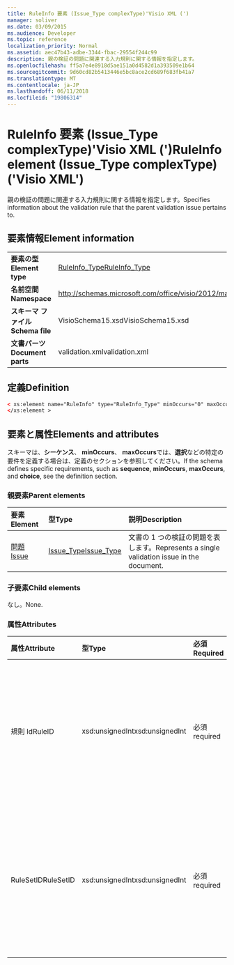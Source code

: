 ```yaml
---
title: RuleInfo 要素 (Issue_Type complexType)'Visio XML (')
manager: soliver
ms.date: 03/09/2015
ms.audience: Developer
ms.topic: reference
localization_priority: Normal
ms.assetid: aec47b43-adbe-3344-fbac-29554f244c99
description: 親の検証の問題に関連する入力規則に関する情報を指定します。
ms.openlocfilehash: ff5a7e4e8918d5ae151a0d4582d1a393509e1b64
ms.sourcegitcommit: 9d60cd82b5413446e5bc8ace2cd689f683fb41a7
ms.translationtype: MT
ms.contentlocale: ja-JP
ms.lasthandoff: 06/11/2018
ms.locfileid: "19806314"
---
```

# <a name="ruleinfo-element-issuetype-complextype-visio-xml"></a><span data-ttu-id="6c063-103">RuleInfo 要素 (Issue_Type complexType)'Visio XML (')</span><span class="sxs-lookup"><span data-stu-id="6c063-103">RuleInfo element (Issue_Type complexType) ('Visio XML')</span></span>

<span data-ttu-id="6c063-104">親の検証の問題に関連する入力規則に関する情報を指定します。</span><span class="sxs-lookup"><span data-stu-id="6c063-104">Specifies information about the validation rule that the parent validation issue pertains to.</span></span>
  
## <a name="element-information"></a><span data-ttu-id="6c063-105">要素情報</span><span class="sxs-lookup"><span data-stu-id="6c063-105">Element information</span></span>

|||
|:-----|:-----|
|<span data-ttu-id="6c063-106">**要素の型**</span><span class="sxs-lookup"><span data-stu-id="6c063-106">**Element type**</span></span> <br/> |[<span data-ttu-id="6c063-107">RuleInfo_Type</span><span class="sxs-lookup"><span data-stu-id="6c063-107">RuleInfo_Type</span></span>](ruleinfo_type-complextypevisio-xml.md) <br/> |
|<span data-ttu-id="6c063-108">**名前空間**</span><span class="sxs-lookup"><span data-stu-id="6c063-108">**Namespace**</span></span> <br/> |http://schemas.microsoft.com/office/visio/2012/main  <br/> |
|<span data-ttu-id="6c063-109">**スキーマ ファイル**</span><span class="sxs-lookup"><span data-stu-id="6c063-109">**Schema file**</span></span> <br/> |<span data-ttu-id="6c063-110">VisioSchema15.xsd</span><span class="sxs-lookup"><span data-stu-id="6c063-110">VisioSchema15.xsd</span></span>  <br/> |
|<span data-ttu-id="6c063-111">**文書パーツ**</span><span class="sxs-lookup"><span data-stu-id="6c063-111">**Document parts**</span></span> <br/> |<span data-ttu-id="6c063-112">validation.xml</span><span class="sxs-lookup"><span data-stu-id="6c063-112">validation.xml</span></span>  <br/> |
   
## <a name="definition"></a><span data-ttu-id="6c063-113">定義</span><span class="sxs-lookup"><span data-stu-id="6c063-113">Definition</span></span>

```XML
< xs:element name="RuleInfo" type="RuleInfo_Type" minOccurs="0" maxOccurs="1" >
</xs:element >
```

## <a name="elements-and-attributes"></a><span data-ttu-id="6c063-114">要素と属性</span><span class="sxs-lookup"><span data-stu-id="6c063-114">Elements and attributes</span></span>

<span data-ttu-id="6c063-115">スキーマは、**シーケンス**、 **minOccurs**、 **maxOccurs**では、**選択**などの特定の要件を定義する場合は、定義のセクションを参照してください。</span><span class="sxs-lookup"><span data-stu-id="6c063-115">If the schema defines specific requirements, such as **sequence**, **minOccurs**, **maxOccurs**, and **choice**, see the definition section.</span></span> 
  
### <a name="parent-elements"></a><span data-ttu-id="6c063-116">親要素</span><span class="sxs-lookup"><span data-stu-id="6c063-116">Parent elements</span></span>

|<span data-ttu-id="6c063-117">**要素**</span><span class="sxs-lookup"><span data-stu-id="6c063-117">**Element**</span></span>|<span data-ttu-id="6c063-118">**型**</span><span class="sxs-lookup"><span data-stu-id="6c063-118">**Type**</span></span>|<span data-ttu-id="6c063-119">**説明**</span><span class="sxs-lookup"><span data-stu-id="6c063-119">**Description**</span></span>|
|:-----|:-----|:-----|
|[<span data-ttu-id="6c063-120">問題</span><span class="sxs-lookup"><span data-stu-id="6c063-120">Issue</span></span>](issue-element-issues_type-complextypevisio-xml.md) <br/> |[<span data-ttu-id="6c063-121">Issue_Type</span><span class="sxs-lookup"><span data-stu-id="6c063-121">Issue_Type</span></span>](issue_type-complextypevisio-xml.md) <br/> |<span data-ttu-id="6c063-122">文書の 1 つの検証の問題を表します。</span><span class="sxs-lookup"><span data-stu-id="6c063-122">Represents a single validation issue in the document.</span></span>  <br/> |
   
### <a name="child-elements"></a><span data-ttu-id="6c063-123">子要素</span><span class="sxs-lookup"><span data-stu-id="6c063-123">Child elements</span></span>

<span data-ttu-id="6c063-124">なし。</span><span class="sxs-lookup"><span data-stu-id="6c063-124">None.</span></span>
  
### <a name="attributes"></a><span data-ttu-id="6c063-125">属性</span><span class="sxs-lookup"><span data-stu-id="6c063-125">Attributes</span></span>

|<span data-ttu-id="6c063-126">**属性**</span><span class="sxs-lookup"><span data-stu-id="6c063-126">**Attribute**</span></span>|<span data-ttu-id="6c063-127">**型**</span><span class="sxs-lookup"><span data-stu-id="6c063-127">**Type**</span></span>|<span data-ttu-id="6c063-128">**必須**</span><span class="sxs-lookup"><span data-stu-id="6c063-128">**Required**</span></span>|<span data-ttu-id="6c063-129">**説明**</span><span class="sxs-lookup"><span data-stu-id="6c063-129">**Description**</span></span>|<span data-ttu-id="6c063-130">**使用可能な値**</span><span class="sxs-lookup"><span data-stu-id="6c063-130">**Possible values**</span></span>|
|:-----|:-----|:-----|:-----|:-----|
|<span data-ttu-id="6c063-131">規則 Id</span><span class="sxs-lookup"><span data-stu-id="6c063-131">RuleID</span></span>  <br/> |<span data-ttu-id="6c063-132">xsd:unsignedInt</span><span class="sxs-lookup"><span data-stu-id="6c063-132">xsd:unsignedInt</span></span>  <br/> |<span data-ttu-id="6c063-133">必須</span><span class="sxs-lookup"><span data-stu-id="6c063-133">required</span></span>  <br/> |<span data-ttu-id="6c063-134">親の問題が関連する入力規則の一意の識別子を指定します。</span><span class="sxs-lookup"><span data-stu-id="6c063-134">Specifies the unique identifier of the validation rule that the parent issue pertains to.</span></span>  <br/> |<span data-ttu-id="6c063-135">Xsd:unsignedInt の値を入力します。</span><span class="sxs-lookup"><span data-stu-id="6c063-135">Values of the xsd:unsignedInt type.</span></span>  <br/> |
|<span data-ttu-id="6c063-136">RuleSetID</span><span class="sxs-lookup"><span data-stu-id="6c063-136">RuleSetID</span></span>  <br/> |<span data-ttu-id="6c063-137">xsd:unsignedInt</span><span class="sxs-lookup"><span data-stu-id="6c063-137">xsd:unsignedInt</span></span>  <br/> |<span data-ttu-id="6c063-138">必須</span><span class="sxs-lookup"><span data-stu-id="6c063-138">required</span></span>  <br/> |<span data-ttu-id="6c063-139">親の問題が関連する検証規則のセットの一意の識別子を指定します。</span><span class="sxs-lookup"><span data-stu-id="6c063-139">Specifies the unique identifier of the validation rule set that the parent issue pertains to.</span></span>  <br/> |<span data-ttu-id="6c063-140">Xsd:unsignedInt の値を入力します。</span><span class="sxs-lookup"><span data-stu-id="6c063-140">Values of the xsd:unsignedInt type.</span></span>  <br/> |
   

